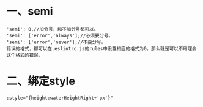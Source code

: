 # 一、semi 
    'semi': 0,//加分号，和不加分号都可以。
    'semi': ['error','always'];//必须要分号。
    'semi': ['error','never'];//不要分号。
    错误的格式，都可以在.eslintrc.js的rules中设置相应的格式为0，那么就是可以不用理会这个格式的错误。
# 二、绑定style 
    :style="{height:waterHeightRight+'px'}"